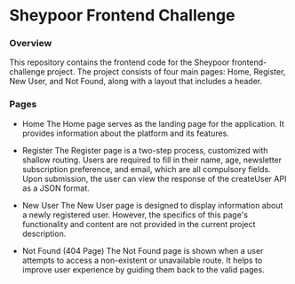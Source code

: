 # Sheypoor Frontend Challenge

### Overview
This repository contains the frontend code for the Sheypoor frontend-challenge project. The project consists of four main pages: Home, Register, New User, and Not Found, along with a layout that includes a header.

### Pages
 - Home
The Home page serves as the landing page for the application. It provides information about the platform and its features.

 - Register
The Register page is a two-step process, customized with shallow routing. Users are required to fill in their name, age, newsletter subscription preference, and email, which are all compulsory fields. Upon submission, the user can view the response of the createUser API as a JSON format.

 - New User
The New User page is designed to display information about a newly registered user. However, the specifics of this page's functionality and content are not provided in the current project description.

 - Not Found (404 Page)
The Not Found page is shown when a user attempts to access a non-existent or unavailable route. It helps to improve user experience by guiding them back to the valid pages.
